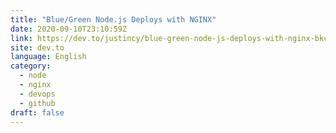 ```yaml
---
title: "Blue/Green Node.js Deploys with NGINX"
date: 2020-09-10T23:10:59Z
link: https://dev.to/justincy/blue-green-node-js-deploys-with-nginx-bkc?utm_medium=RSS&utm_source=news.12bit.vn
site: dev.to
language: English
category:
  - node
  - nginx
  - devops
  - github
draft: false
---
```

